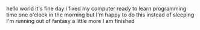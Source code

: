hello world
it's fine day 
i fixed my computer 
ready to learn programming
time one o'clock in the morning
but I'm happy to do this
instead of sleeping
I'm running out of fantasy
a little more
I am finished